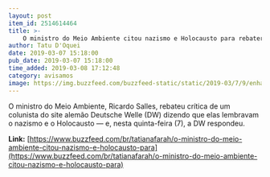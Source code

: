 ```yaml
---
layout: post
item_id: 2514614464
title: >-
    O ministro do Meio Ambiente citou nazismo e Holocausto para rebater crítica — e os alemães responderam
author: Tatu D'Oquei
date: 2019-03-07 15:18:00
pub_date: 2019-03-07 15:18:00
time_added: 2019-03-08 17:12:48
category: avisamos
image: https://img.buzzfeed.com/buzzfeed-static/static/2019-03/7/9/enhanced/buzzfeed-prod-web-05/original-18172-1551970272-2.jpg?crop=1246:653;0,24
---
```


O ministro do Meio Ambiente, Ricardo Salles, rebateu crítica de um colunista do site alemão Deutsche Welle (DW) dizendo que elas lembravam o nazismo e o Holocausto — e, nesta quinta-feira (7), a DW respondeu.

**Link:** [https://www.buzzfeed.com/br/tatianafarah/o-ministro-do-meio-ambiente-citou-nazismo-e-holocausto-para](https://www.buzzfeed.com/br/tatianafarah/o-ministro-do-meio-ambiente-citou-nazismo-e-holocausto-para)

